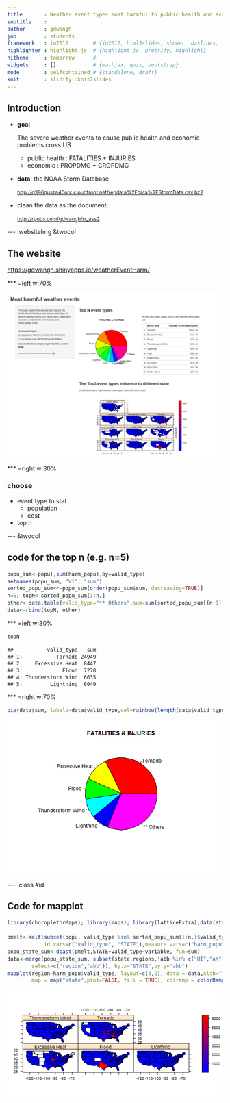 ```yaml
---
title       : Weather event types most harmful to public health and economic
subtitle    : 
author      : gdwangh
job         : students
framework   : io2012        # {io2012, html5slides, shower, dzslides, ...}
highlighter : highlight.js  # {highlight.js, prettify, highlight}
hitheme     : tomorrow      # 
widgets     : []            # {mathjax, quiz, bootstrap}
mode        : selfcontained # {standalone, draft}
knit        : slidify::knit2slides
---
```


## Introduction

- **goal**

    The severe weather events to cause public health and economic problems cross US
    
  + public health : FATALITIES + INJURIES 
  + economic : PROPDMG + CROPDMG 
  
- **data**: the NOAA Storm Database   

  <small> http://d396qusza40orc.cloudfront.net/repdata%2Fdata%2FStormData.csv.bz2 </small>
    
- clean the data as the document:   

  <small> http://rpubs.com/gdwangh/rr_ass2 </small>

--- .websiteImg &twocol

## The website

https://gdwangh.shinyapps.io/weatherEventHarm/

*** =left w:70%

![website](img/harmEvent.png)

*** =right w:30%
   
### choose
- event type to stat
  * population
  * cost
- top n

--- &twocol

## code for the top n (e.g. n=5)



```r
popu_sum<-popu[,sum(harm_popu),by=valid_type]
setnames(popu_sum, "V1", "sum")
sorted_popu_sum<<-popu_sum[order(popu_sum$sum, decreasing=TRUE)]
n=5; topN<-sorted_popu_sum[1:n,] 
other<-data.table(valid_type="** Others",sum=sum(sorted_popu_sum[(n+1):nrow(sorted_popu_sum),]$sum))
data<-rbind(topN, other)
```

*** =left w:30%


```r
topN
```

```
##           valid_type   sum
## 1:           Tornado 24949
## 2:    Excessive Heat  8447
## 3:             Flood  7278
## 4: Thunderstorm Wind  6635
## 5:         Lightning  6049
```

*** =right w:70%


```r
pie(data$sum, labels=data$valid_type,col=rainbow(length(data$valid_type)),main="FATALITIES & INJURIES")
```

![plot of chunk unnamed-chunk-4](assets/fig/unnamed-chunk-4-1.png) 

--- .class #id 

## Code for mapplot


```r
library(choroplethrMaps); library(maps); library(latticeExtra);data(state.regions)

pmelt<-melt(subset(popu, valid_type %in% sorted_popu_sum[1:n,]$valid_type), 
			id.vars=c("valid_type", "STATE"),measure.vars=c("harm_popu"))
popu_state_sum<-dcast(pmelt,STATE+valid_type~variable, fun=sum)  
data<-merge(popu_state_sum, subset(state.regions,!abb %in% c("HI","AK"), 
		select=c("region","abb")), by.x="STATE",by.y="abb")
mapplot(region~harm_popu|valid_type, layout=c(3,2), data = data,xlab="", 
		map = map("state",plot=FALSE, fill = TRUE), colramp = colorRampPalette(c("blue","red")))
```

![plot of chunk unnamed-chunk-5](assets/fig/unnamed-chunk-5-1.png) 






